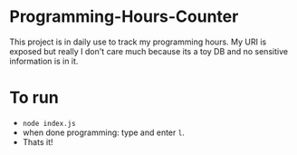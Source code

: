 # Programming-Hours-Counter

This project is in daily use to track my programming hours. My URI is exposed but really I don't care much because its a toy DB and no sensitive information is in it.

# To run
* `node index.js`
* when done programming: type and enter `l`.
* Thats it!
